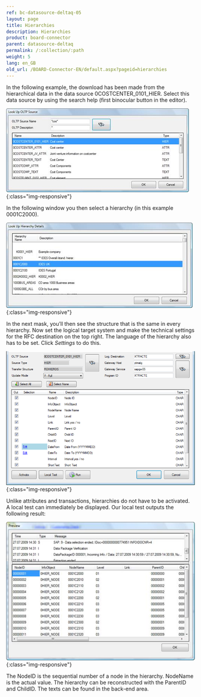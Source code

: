 ```yaml
---
ref: bc-datasource-deltaq-05
layout: page
title: Hierarchies
description: Hierarchies
product: board-connector
parent: datasource-deltaq
permalink: /:collection/:path
weight: 5
lang: en_GB
old_url: /BOARD-Connector-EN/default.aspx?pageid=hierarchies
---
```


In the following example, the download has been made from the hierarchical data in the data source 0COSTCENTER_0101_HIER. Select this data source by using the search help (first binocular button in the editor).

![DeltaQ-Hierarchies-01](/img/content/DeltaQ-Hierarchies-01.png){:class="img-responsive"}

In the following window you then select a hierarchy (in this example 0001C2000).

![DeltaQ-Hierarchies-02](/img/content/DeltaQ-Hierarchies-02.png){:class="img-responsive"}

In the next mask, you’ll then see the structure that is the same in every hierarchy. Now set the logical target system and make the technical settings for the RFC destination on the top right. The language of the hierarchy also has to be set. Click *Settings* to do this.

![DeltaQ-Hierarchies-03](/img/content/DeltaQ-Hierarchies-03.png){:class="img-responsive"}

Unlike attributes and transactions, hierarchies do not have to be activated. A local test can immediately be displayed. Our local test outputs the following result:

![DeltaQ-Hierarchies-04](/img/content/DeltaQ-Hierarchies-04.png){:class="img-responsive"}

The NodeID is the sequential number of a node in the hierarchy. NodeName is the actual value. The hierarchy can be reconstructed with the ParentID and ChildID. The texts can be found in the back-end area.

